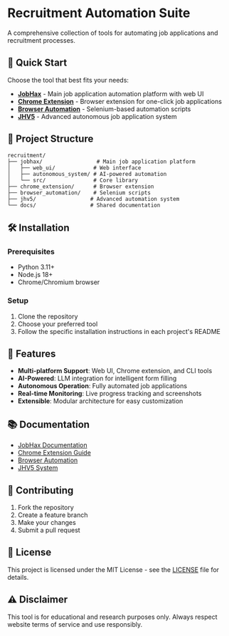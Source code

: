 # Recruitment Automation Suite

A comprehensive collection of tools for automating job applications and recruitment processes.

## 🚀 Quick Start

Choose the tool that best fits your needs:

- **[JobHax](./jobhax/)** - Main job application automation platform with web UI
- **[Chrome Extension](./chrome_extension/)** - Browser extension for one-click job applications
- **[Browser Automation](./browser_automation/)** - Selenium-based automation scripts
- **[JHV5](./jhv5/)** - Advanced autonomous job application system

## 📁 Project Structure

```
recruitment/
├── jobhax/                 # Main job application platform
│   ├── web_ui/            # Web interface
│   ├── autonomous_system/ # AI-powered automation
│   └── src/               # Core library
├── chrome_extension/      # Browser extension
├── browser_automation/    # Selenium scripts
├── jhv5/                 # Advanced automation system
└── docs/                 # Shared documentation
```

## 🛠️ Installation

### Prerequisites
- Python 3.11+
- Node.js 18+
- Chrome/Chromium browser

### Setup
1. Clone the repository
2. Choose your preferred tool
3. Follow the specific installation instructions in each project's README

## 🔧 Features

- **Multi-platform Support**: Web UI, Chrome extension, and CLI tools
- **AI-Powered**: LLM integration for intelligent form filling
- **Autonomous Operation**: Fully automated job applications
- **Real-time Monitoring**: Live progress tracking and screenshots
- **Extensible**: Modular architecture for easy customization

## 📚 Documentation

- [JobHax Documentation](./jobhax/README.md)
- [Chrome Extension Guide](./chrome_extension/README.md)
- [Browser Automation](./browser_automation/README.md)
- [JHV5 System](./jhv5/README.md)

## 🤝 Contributing

1. Fork the repository
2. Create a feature branch
3. Make your changes
4. Submit a pull request

## 📄 License

This project is licensed under the MIT License - see the [LICENSE](../../LICENSE) file for details.

## ⚠️ Disclaimer

This tool is for educational and research purposes only. Always respect website terms of service and use responsibly.
